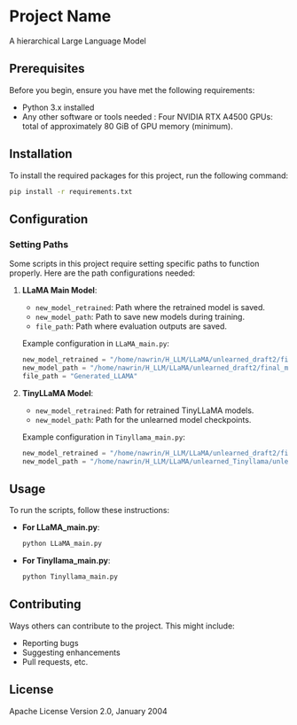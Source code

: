 # Project Name

A hierarchical Large Language Model

## Prerequisites

Before you begin, ensure you have met the following requirements:
- Python 3.x installed 
- Any other software or tools needed : Four NVIDIA RTX A4500 GPUs: total of approximately 80 GiB of GPU memory (minimum).

## Installation

To install the required packages for this project, run the following command:

```bash
pip install -r requirements.txt
```

## Configuration

### Setting Paths

Some scripts in this project require setting specific paths to function properly. Here are the path configurations needed:

1. **LLaMA Main Model**:
   - `new_model_retrained`: Path where the retrained model is saved.
   - `new_model_path`: Path to save new models during training.
   - `file_path`: Path where evaluation outputs are saved.

   Example configuration in `LLaMA_main.py`:

   ```python
   new_model_retrained = "/home/nawrin/H_LLM/LLaMA/unlearned_draft2/final_model2"
   new_model_path = "/home/nawrin/H_LLM/LLaMA/unlearned_draft2/final_model_15epoch"
   file_path = "Generated_LLAMA"
   ```

2. **TinyLLaMA Model**:
   - `new_model_retrained`: Path for retrained TinyLLaMA models.
   - `new_model_path`: Path for the unlearned model checkpoints.

   Example configuration in `Tinyllama_main.py`:

   ```python
   new_model_retrained = "/home/nawrin/H_LLM/LLaMA/unlearned_draft2/final_Tinyllama2"
   new_model_path = "/home/nawrin/H_LLM/LLaMA/unlearned_Tinyllama/unlearned_tiny2"
   ```

## Usage

To run the scripts, follow these instructions:

- **For LLaMA_main.py**:
  ```bash
  python LLaMA_main.py
  ```

- **For Tinyllama_main.py**:
  ```bash
  python Tinyllama_main.py
  ```

## Contributing

Ways others can contribute to the project. This might include:
- Reporting bugs
- Suggesting enhancements
- Pull requests, etc.

## License

Apache License Version 2.0, January 2004

